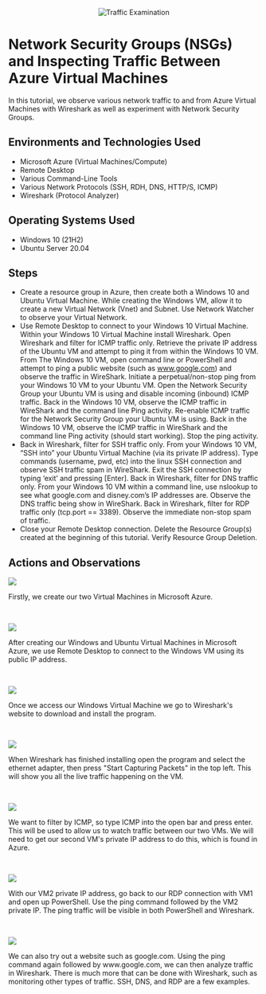 <p align="center">
<img src="https://i.imgur.com/Ua7udoS.png" alt="Traffic Examination"/>
</p>

<h1>Network Security Groups (NSGs) and Inspecting Traffic Between Azure Virtual Machines</h1>
In this tutorial, we observe various network traffic to and from Azure Virtual Machines with Wireshark as well as experiment with Network Security Groups. <br />




<h2>Environments and Technologies Used</h2>

- Microsoft Azure (Virtual Machines/Compute)
- Remote Desktop
- Various Command-Line Tools
- Various Network Protocols (SSH, RDH, DNS, HTTP/S, ICMP)
- Wireshark (Protocol Analyzer)

<h2>Operating Systems Used </h2>

- Windows 10 (21H2)
- Ubuntu Server 20.04

<h2>Steps</h2>

- Create a resource group in Azure, then create both a Windows 10 and Ubuntu Virtual Machine.  While creating the Windows VM, allow it to create a new Virtual Network (Vnet) and Subnet.  Use Network Watcher to observe your Virtual Network.
- Use Remote Desktop to connect to your Windows 10 Virtual Machine.  Within your Windows 10 Virtual Machine install Wireshark.  Open Wireshark and filter for ICMP traffic only.  Retrieve the private IP address of the Ubuntu VM and attempt to ping it from within the Windows 10 VM.  From The Windows 10 VM, open command line or PowerShell and attempt to ping a public website (such as www.google.com) and observe the traffic in WireShark.  Initiate a perpetual/non-stop ping from your Windows 10 VM to your Ubuntu VM.  Open the Network Security Group your Ubuntu VM is using and disable incoming (inbound) ICMP traffic.  Back in the Windows 10 VM, observe the ICMP traffic in WireShark and the command line Ping activity.  Re-enable ICMP traffic for the Network Security Group your Ubuntu VM is using.  Back in the Windows 10 VM, observe the ICMP traffic in WireShark and the command line Ping activity (should start working).  Stop the ping activity.
- Back in Wireshark, filter for SSH traffic only.  From your Windows 10 VM, “SSH into” your Ubuntu Virtual Machine (via its private IP address).  Type commands (username, pwd, etc) into the linux SSH connection and observe SSH traffic spam in WireShark.  Exit the SSH connection by typing ‘exit’ and pressing [Enter].  Back in Wireshark, filter for DNS traffic only.  From your Windows 10 VM within a command line, use nslookup to see what google.com and disney.com’s IP addresses are.  Observe the DNS traffic being show in WireShark.  Back in Wireshark, filter for RDP traffic only (tcp.port == 3389).  Observe the immediate non-stop spam of traffic.
- Close your Remote Desktop connection.  Delete the Resource Group(s) created at the beginning of this tutorial.  Verify Resource Group Deletion.


<h2>Actions and Observations</h2>

<p>
<img src="https://github.com/yUSaul/azure-network-protocols/assets/140694677/eb6ac9e9-1214-4f3d-a90b-76322bd0b292"/>
</p>
<p>
Firstly, we create our two Virtual Machines in Microsoft Azure.  
</p>
<br />

<p>
<img src="https://github.com/yUSaul/azure-network-protocols/assets/140694677/958e0ef5-e37c-45e5-af12-0d4d1396bfb4"/>
</p>
<p>
After creating our Windows and Ubuntu Virtual Machines in Microsoft Azure, we use Remote Desktop to connect to the Windows VM using its public IP address.
</p>
<br />

<p>
<img src="https://github.com/yUSaul/azure-network-protocols/assets/140694677/a78fcb02-7909-4116-8d90-794cfe89d765"/>
</p>
<p>
Once we access our Windows Virtual Machine we go to Wireshark's website to download and install the program.
</p>
<br />

<p>
<img src="https://github.com/yUSaul/azure-network-protocols/assets/140694677/8743ab43-069a-4b63-b743-04d2db249cc6"/>
</p>
<p>
When Wireshark has finished installing open the program and select the ethernet adapter, then press "Start Capturing Packets" in the top left.  This will show you all the live traffic happening on the VM.  
</p>
<br />

<p>
<img src="https://github.com/yUSaul/azure-network-protocols/assets/140694677/a792efe6-ddcf-4c6d-b337-a75bf697a2ea"/>
</p>
<p>
We want to filter by ICMP, so type ICMP into the open bar and press enter.  This will be used to allow us to watch traffic between our two VMs.  We will need to get our second VM's private IP address to do this, which is found in Azure.
</p>
<br />

<p>
<img src="https://github.com/yUSaul/azure-network-protocols/assets/140694677/26cba95d-e911-42a5-ba43-562d4c8ecb19"/>
</p>
<p>
With our VM2 private IP address, go back to our RDP connection with VM1 and open up PowerShell.  Use the ping command followed by the VM2 private IP.  The ping traffic will be visible in both PowerShell and Wireshark.
</p>
<br />

<p>
<img src="https://github.com/yUSaul/azure-network-protocols/assets/140694677/fa4a8600-1ba9-41cc-8f45-588faa46ad29"/>
</p>
<p>
We can also try out a website such as google.com.  Using the ping command again followed by www.google.com, we can then analyze traffic in Wireshark.  There is much more that can be done with Wireshark, such as monitoring other types of traffic.  SSH, DNS, and RDP are a few examples.
</p>
<br />

